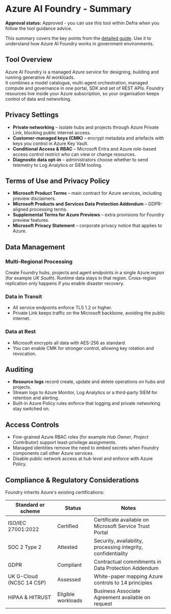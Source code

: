 # Azure AI Foundry - Summary

**Approval status:** Approved - you can use this tool within Defra when you follow the tool guidance advice.

This summary covers the key points from the [detailed guide](azure-ai-foundry-detailed.md). Use it to understand how Azure AI Foundry works in government environments.

## Tool Overview
Azure AI Foundry is a managed Azure service for designing, building and running generative AI workloads.  
It combines a model catalogue, multi-agent orchestration, managed compute and governance in one portal, SDK and set of REST APIs. Foundry resources live inside your Azure subscription, so your organisation keeps control of data and networking.

## Privacy Settings
* **Private networking** – isolate hubs and projects through Azure Private Link, blocking public internet access.  
* **Customer-managed keys (CMK)** – encrypt metadata and artefacts with keys you control in Azure Key Vault.  
* **Conditional Access & RBAC** – Microsoft Entra and Azure role-based access control restrict who can view or change resources.  
* **Diagnostic data opt-in** – administrators choose whether to send telemetry to Log Analytics or SIEM tooling.

## Terms of Use and Privacy Policy
* **Microsoft Product Terms** – main contract for Azure services, including preview disclaimers.  
* **Microsoft Products and Services Data Protection Addendum** – GDPR-aligned processing terms.  
* **Supplemental Terms for Azure Previews** – extra provisions for Foundry preview features.  
* **Microsoft Privacy Statement** – corporate privacy notice that applies to Azure.

## Data Management
### Multi-Regional Processing
Create Foundry hubs, projects and agent endpoints in a single Azure region (for example *UK South*). Runtime data stays in that region. Cross-region replication only happens if you enable disaster recovery.

### Data in Transit
* All service endpoints enforce TLS 1.2 or higher.  
* Private Link keeps traffic on the Microsoft backbone, avoiding the public internet.

### Data at Rest
* Microsoft encrypts all data with AES-256 as standard.  
* You can enable CMK for stronger control, allowing key rotation and revocation.  

## Auditing
* **Resource logs** record create, update and delete operations on hubs and projects.  
* Stream logs to Azure Monitor, Log Analytics or a third-party SIEM for retention and alerting.  
* Built-in Azure Policy rules enforce that logging and private networking stay switched on.

## Access Controls
* Fine-grained Azure RBAC roles (for example *Hub Owner*, *Project Contributor*) support least-privilege assignments.  
* Managed identities remove the need to embed secrets when Foundry components call other Azure services.  
* Disable public network access at hub level and enforce with Azure Policy.

## Compliance & Regulatory Considerations
Foundry inherits Azure's existing certifications:

| Standard or scheme | Status | Notes |
|--------------------|--------|-------|
| ISO/IEC 27001:2022 | Certified | Certificate available on Microsoft Service Trust Portal |
| SOC 2 Type 2 | Attested | Security, availability, processing integrity, confidentiality |
| GDPR | Compliant | Contractual commitments in Data Protection Addendum |
| UK G-Cloud (NCSC 14 CSP) | Assessed | White-paper mapping Azure controls to 14 principles |
| HIPAA & HITRUST | Eligible workloads | Business Associate Agreement available on request |
